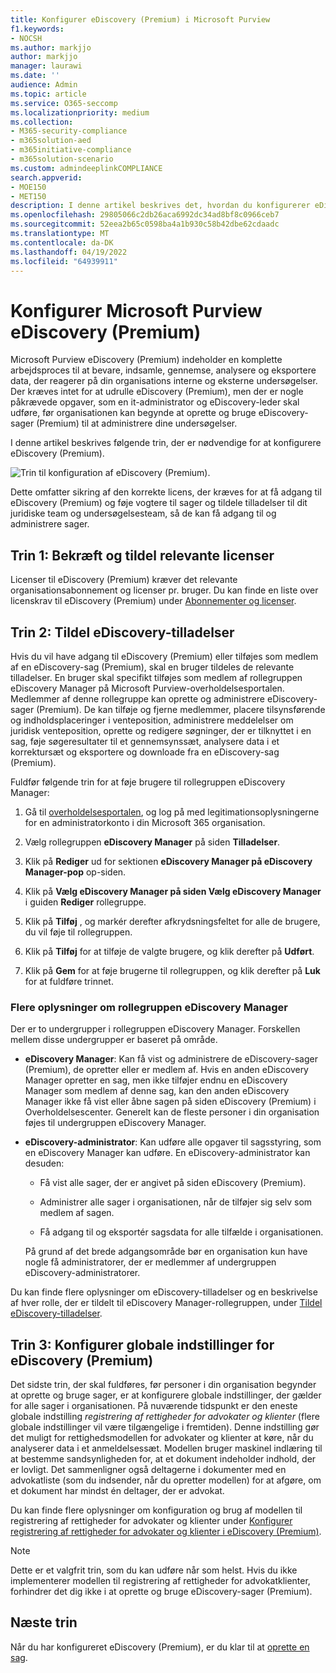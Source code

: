 ```yaml
---
title: Konfigurer eDiscovery (Premium) i Microsoft Purview
f1.keywords:
- NOCSH
ms.author: markjjo
author: markjjo
manager: laurawi
ms.date: ''
audience: Admin
ms.topic: article
ms.service: O365-seccomp
ms.localizationpriority: medium
ms.collection:
- M365-security-compliance
- m365solution-aed
- m365initiative-compliance
- m365solution-scenario
ms.custom: admindeeplinkCOMPLIANCE
search.appverid:
- MOE150
- MET150
description: I denne artikel beskrives det, hvordan du konfigurerer eDiscovery (Premium), så du kan begynde at oprette og administrere sager. Den indeholder også en beskrivelse af de påkrævede Microsoft-abonnementer og -licenser. Når du har udført nogle få hurtige trin, er værktøjet eDiscovery (Premium) klar til brug.
ms.openlocfilehash: 29805066c2db26aca6992dc34ad8bf8c0966ceb7
ms.sourcegitcommit: 52eea2b65c0598ba4a1b930c58b42dbe62cdaadc
ms.translationtype: MT
ms.contentlocale: da-DK
ms.lasthandoff: 04/19/2022
ms.locfileid: "64939911"
---
```

# <a name="set-up-microsoft-purview-ediscovery-premium"></a>Konfigurer Microsoft Purview eDiscovery (Premium)

Microsoft Purview eDiscovery (Premium) indeholder en komplette arbejdsproces til at bevare, indsamle, gennemse, analysere og eksportere data, der reagerer på din organisations interne og eksterne undersøgelser. Der kræves intet for at udrulle eDiscovery (Premium), men der er nogle påkrævede opgaver, som en it-administrator og eDiscovery-leder skal udføre, før organisationen kan begynde at oprette og bruge eDiscovery-sager (Premium) til at administrere dine undersøgelser.

I denne artikel beskrives følgende trin, der er nødvendige for at konfigurere eDiscovery (Premium).

![Trin til konfiguration af eDiscovery (Premium).](../media/set-up-advanced-ediscovery.png)

Dette omfatter sikring af den korrekte licens, der kræves for at få adgang til eDiscovery (Premium) og føje vogtere til sager og tildele tilladelser til dit juridiske team og undersøgelsesteam, så de kan få adgang til og administrere sager.

## <a name="step-1-verify-and-assign-appropriate-licenses"></a>Trin 1: Bekræft og tildel relevante licenser

Licenser til eDiscovery (Premium) kræver det relevante organisationsabonnement og licenser pr. bruger. Du kan finde en liste over licenskrav til eDiscovery (Premium) under [Abonnementer og licenser](overview-ediscovery-20.md#subscriptions-and-licensing).

## <a name="step-2-assign-ediscovery-permissions"></a>Trin 2: Tildel eDiscovery-tilladelser

Hvis du vil have adgang til eDiscovery (Premium) eller tilføjes som medlem af en eDiscovery-sag (Premium), skal en bruger tildeles de relevante tilladelser. En bruger skal specifikt tilføjes som medlem af rollegruppen eDiscovery Manager på Microsoft Purview-overholdelsesportalen. Medlemmer af denne rollegruppe kan oprette og administrere eDiscovery-sager (Premium). De kan tilføje og fjerne medlemmer, placere tilsynsførende og indholdsplaceringer i venteposition, administrere meddelelser om juridisk venteposition, oprette og redigere søgninger, der er tilknyttet i en sag, føje søgeresultater til et gennemsynssæt, analysere data i et korrektursæt og eksportere og downloade fra en eDiscovery-sag (Premium).

Fuldfør følgende trin for at føje brugere til rollegruppen eDiscovery Manager:

1. Gå til <a href="https://go.microsoft.com/fwlink/p/?linkid=2173597" target="_blank">overholdelsesportalen</a>, og log på med legitimationsoplysningerne for en administratorkonto i din Microsoft 365 organisation.

2. Vælg rollegruppen **eDiscovery Manager** på siden **Tilladelser**.

3. Klik på **Rediger** ud for sektionen **eDiscovery Manager på eDiscovery Manager-pop** op-siden.

4. Klik på **Vælg eDiscovery Manager på siden Vælg eDiscovery Manager** i guiden **Rediger** rollegruppe.

5. Klik på **Tilføj** , og markér derefter afkrydsningsfeltet for alle de brugere, du vil føje til rollegruppen.

6. Klik på **Tilføj** for at tilføje de valgte brugere, og klik derefter på **Udført**.

7. Klik på **Gem** for at føje brugerne til rollegruppen, og klik derefter på **Luk** for at fuldføre trinnet.

### <a name="more-information-about-the-ediscovery-manager-role-group"></a>Flere oplysninger om rollegruppen eDiscovery Manager

Der er to undergrupper i rollegruppen eDiscovery Manager. Forskellen mellem disse undergrupper er baseret på område.

- **eDiscovery Manager**: Kan få vist og administrere de eDiscovery-sager (Premium), de opretter eller er medlem af. Hvis en anden eDiscovery Manager opretter en sag, men ikke tilføjer endnu en eDiscovery Manager som medlem af denne sag, kan den anden eDiscovery Manager ikke få vist eller åbne sagen på siden eDiscovery (Premium) i Overholdelsescenter. Generelt kan de fleste personer i din organisation føjes til undergruppen eDiscovery Manager.

- **eDiscovery-administrator**: Kan udføre alle opgaver til sagsstyring, som en eDiscovery Manager kan udføre. En eDiscovery-administrator kan desuden:

  - Få vist alle sager, der er angivet på siden eDiscovery (Premium).
  
  - Administrer alle sager i organisationen, når de tilføjer sig selv som medlem af sagen.

  - Få adgang til og eksportér sagsdata for alle tilfælde i organisationen.

  På grund af det brede adgangsområde bør en organisation kun have nogle få administratorer, der er medlemmer af undergruppen eDiscovery-administratorer.

Du kan finde flere oplysninger om eDiscovery-tilladelser og en beskrivelse af hver rolle, der er tildelt til eDiscovery Manager-rollegruppen, under [Tildel eDiscovery-tilladelser](assign-ediscovery-permissions.md).

## <a name="step-3-configure-global-settings-for-ediscovery-premium"></a>Trin 3: Konfigurer globale indstillinger for eDiscovery (Premium)

Det sidste trin, der skal fuldføres, før personer i din organisation begynder at oprette og bruge sager, er at konfigurere globale indstillinger, der gælder for alle sager i organisationen. På nuværende tidspunkt er den eneste globale indstilling *registrering af rettigheder for advokater og klienter* (flere globale indstillinger vil være tilgængelige i fremtiden). Denne indstilling gør det muligt for rettighedsmodellen for advokater og klienter at køre, når du analyserer data i et anmeldelsessæt. Modellen bruger maskinel indlæring til at bestemme sandsynligheden for, at et dokument indeholder indhold, der er lovligt. Det sammenligner også deltagerne i dokumenter med en advokatliste (som du indsender, når du opretter modellen) for at afgøre, om et dokument har mindst én deltager, der er advokat.

Du kan finde flere oplysninger om konfiguration og brug af modellen til registrering af rettigheder for advokater og klienter under [Konfigurer registrering af rettigheder for advokater og klienter i eDiscovery (Premium)](attorney-privilege-detection.md).

> [!NOTE]
> Dette er et valgfrit trin, som du kan udføre når som helst. Hvis du ikke implementerer modellen til registrering af rettigheder for advokatklienter, forhindrer det dig ikke i at oprette og bruge eDiscovery-sager (Premium).

## <a name="next-steps"></a>Næste trin

Når du har konfigureret eDiscovery (Premium), er du klar til at [oprette en sag](create-and-manage-advanced-ediscoveryv2-case.md).